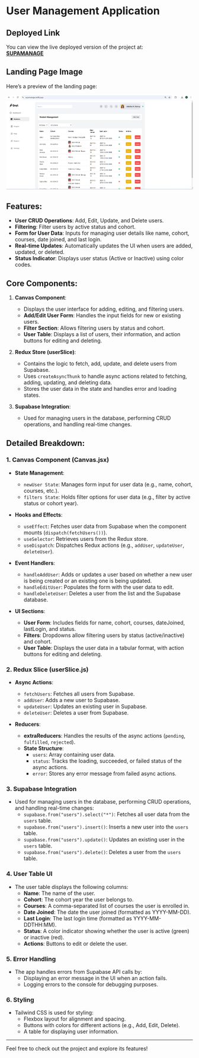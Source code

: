 # User Management Application

## Deployed Link
You can view the live deployed version of the project at:  
[**SUPAMANAGE**](https://supamanage.netlify.app/)

## Landing Page Image
Here’s a preview of the landing page:

![Landing Page](public/supabase.png)

## Features:
- **User CRUD Operations**: Add, Edit, Update, and Delete users.
- **Filtering**: Filter users by active status and cohort.
- **Form for User Data**: Inputs for managing user details like name, cohort, courses, date joined, and last login.
- **Real-time Updates**: Automatically updates the UI when users are added, updated, or deleted.
- **Status Indicator**: Displays user status (Active or Inactive) using color codes.

## Core Components:
1. **Canvas Component**:
   - Displays the user interface for adding, editing, and filtering users.
   - **Add/Edit User Form**: Handles the input fields for new or existing users.
   - **Filter Section**: Allows filtering users by status and cohort.
   - **User Table**: Displays a list of users, their information, and action buttons for editing and deleting.

2. **Redux Store (userSlice)**:
   - Contains the logic to fetch, add, update, and delete users from Supabase.
   - Uses `createAsyncThunk` to handle async actions related to fetching, adding, updating, and deleting data.
   - Stores the user data in the state and handles error and loading states.

3. **Supabase Integration**:
   - Used for managing users in the database, performing CRUD operations, and handling real-time changes.

## Detailed Breakdown:

### 1. **Canvas Component (Canvas.jsx)**
- **State Management**:
  - `newUser State`: Manages form input for user data (e.g., name, cohort, courses, etc.).
  - `filters State`: Holds filter options for user data (e.g., filter by active status or cohort year).
  
- **Hooks and Effects**:
  - `useEffect`: Fetches user data from Supabase when the component mounts (`dispatch(fetchUsers())`).
  - `useSelector`: Retrieves users from the Redux store.
  - `useDispatch`: Dispatches Redux actions (e.g., `addUser`, `updateUser`, `deleteUser`).

- **Event Handlers**:
  - `handleAddUser`: Adds or updates a user based on whether a new user is being created or an existing one is being updated.
  - `handleEditUser`: Populates the form with the user data to edit.
  - `handleDeleteUser`: Deletes a user from the list and the Supabase database.

- **UI Sections**:
  - **User Form**: Includes fields for name, cohort, courses, dateJoined, lastLogin, and status.
  - **Filters**: Dropdowns allow filtering users by status (active/inactive) and cohort.
  - **User Table**: Displays the user data in a tabular format, with action buttons for editing and deleting.

### 2. **Redux Slice (userSlice.js)**
- **Async Actions**:
  - `fetchUsers`: Fetches all users from Supabase.
  - `addUser`: Adds a new user to Supabase.
  - `updateUser`: Updates an existing user in Supabase.
  - `deleteUser`: Deletes a user from Supabase.

- **Reducers**:
  - **extraReducers**: Handles the results of the async actions (`pending`, `fulfilled`, `rejected`).
  - **State Structure**:
    - `users`: Array containing user data.
    - `status`: Tracks the loading, succeeded, or failed status of the async actions.
    - `error`: Stores any error message from failed async actions.

### 3. **Supabase Integration**
- Used for managing users in the database, performing CRUD operations, and handling real-time changes:
  - `supabase.from("users").select("*")`: Fetches all user data from the `users` table.
  - `supabase.from("users").insert()`: Inserts a new user into the `users` table.
  - `supabase.from("users").update()`: Updates an existing user in the `users` table.
  - `supabase.from("users").delete()`: Deletes a user from the `users` table.

### 4. **User Table UI**
- The user table displays the following columns:
  - **Name**: The name of the user.
  - **Cohort**: The cohort year the user belongs to.
  - **Courses**: A comma-separated list of courses the user is enrolled in.
  - **Date Joined**: The date the user joined (formatted as YYYY-MM-DD).
  - **Last Login**: The last login time (formatted as YYYY-MM-DDTHH:MM).
  - **Status**: A color indicator showing whether the user is active (green) or inactive (red).
  - **Actions**: Buttons to edit or delete the user.

### 5. **Error Handling**
- The app handles errors from Supabase API calls by:
  - Displaying an error message in the UI when an action fails.
  - Logging errors to the console for debugging purposes.

### 6. **Styling**
- Tailwind CSS is used for styling:
  - Flexbox layout for alignment and spacing.
  - Buttons with colors for different actions (e.g., Add, Edit, Delete).
  - A table for displaying user information.



---

Feel free to check out the project and explore its features!
